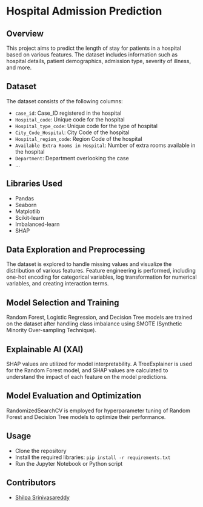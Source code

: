 # Hospital Admission Prediction

## Overview

This project aims to predict the length of stay for patients in a hospital based on various features. The dataset includes information such as hospital details, patient demographics, admission type, severity of illness, and more.

## Dataset

The dataset consists of the following columns:

- `case_id`: Case_ID registered in the hospital
- `Hospital_code`: Unique code for the hospital
- `Hospital_type_code`: Unique code for the type of hospital
- `City_Code_Hospital`: City Code of the hospital
- `Hospital_region_code`: Region Code of the hospital
- `Available Extra Rooms in Hospital`: Number of extra rooms available in the hospital
- `Department`: Department overlooking the case
- ...

## Libraries Used

- Pandas
- Seaborn
- Matplotlib
- Scikit-learn
- Imbalanced-learn
- SHAP

## Data Exploration and Preprocessing

The dataset is explored to handle missing values and visualize the distribution of various features. Feature engineering is performed, including one-hot encoding for categorical variables, log transformation for numerical variables, and creating interaction terms.

## Model Selection and Training

Random Forest, Logistic Regression, and Decision Tree models are trained on the dataset after handling class imbalance using SMOTE (Synthetic Minority Over-sampling Technique).

## Explainable AI (XAI)

SHAP values are utilized for model interpretability. A TreeExplainer is used for the Random Forest model, and SHAP values are calculated to understand the impact of each feature on the model predictions.

## Model Evaluation and Optimization

RandomizedSearchCV is employed for hyperparameter tuning of Random Forest and Decision Tree models to optimize their performance.

## Usage

- Clone the repository
- Install the required libraries: `pip install -r requirements.txt`
- Run the Jupyter Notebook or Python script

## Contributors
- [Shilpa Srinivasareddy](https://github.com/ShilpaSrinivasaReddy)



